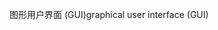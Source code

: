 <span data-ttu-id="bbd1a-101">图形用户界面 (GUI)</span><span class="sxs-lookup"><span data-stu-id="bbd1a-101">graphical user interface (GUI)</span></span>